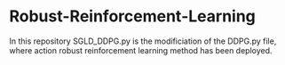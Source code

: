 # Robust-Reinforcement-Learning

In this repository SGLD_DDPG.py is the modificiation of the DDPG.py file, where action robust reinforcement learning method has been deployed. 
